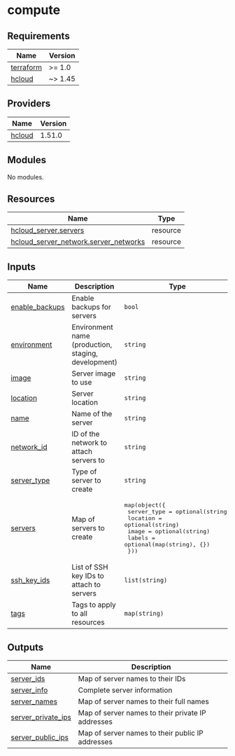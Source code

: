 # compute

<!-- BEGIN_TF_DOCS -->
## Requirements

| Name | Version |
|------|---------|
| <a name="requirement_terraform"></a> [terraform](#requirement\_terraform) | >= 1.0 |
| <a name="requirement_hcloud"></a> [hcloud](#requirement\_hcloud) | ~> 1.45 |

## Providers

| Name | Version |
|------|---------|
| <a name="provider_hcloud"></a> [hcloud](#provider\_hcloud) | 1.51.0 |

## Modules

No modules.

## Resources

| Name | Type |
|------|------|
| [hcloud_server.servers](https://registry.terraform.io/providers/hetznercloud/hcloud/latest/docs/resources/server) | resource |
| [hcloud_server_network.server_networks](https://registry.terraform.io/providers/hetznercloud/hcloud/latest/docs/resources/server_network) | resource |

## Inputs

| Name | Description | Type | Default | Required |
|------|-------------|------|---------|:--------:|
| <a name="input_enable_backups"></a> [enable\_backups](#input\_enable\_backups) | Enable backups for servers | `bool` | `true` | no |
| <a name="input_environment"></a> [environment](#input\_environment) | Environment name (production, staging, development) | `string` | n/a | yes |
| <a name="input_image"></a> [image](#input\_image) | Server image to use | `string` | `"ubuntu-24.04"` | no |
| <a name="input_location"></a> [location](#input\_location) | Server location | `string` | n/a | yes |
| <a name="input_name"></a> [name](#input\_name) | Name of the server | `string` | n/a | yes |
| <a name="input_network_id"></a> [network\_id](#input\_network\_id) | ID of the network to attach servers to | `string` | n/a | yes |
| <a name="input_server_type"></a> [server\_type](#input\_server\_type) | Type of server to create | `string` | `"cx11"` | no |
| <a name="input_servers"></a> [servers](#input\_servers) | Map of servers to create | <pre>map(object({<br>    server_type = optional(string)<br>    location    = optional(string)<br>    image       = optional(string)<br>    labels      = optional(map(string), {})<br>  }))</pre> | `{}` | no |
| <a name="input_ssh_key_ids"></a> [ssh\_key\_ids](#input\_ssh\_key\_ids) | List of SSH key IDs to attach to servers | `list(string)` | n/a | yes |
| <a name="input_tags"></a> [tags](#input\_tags) | Tags to apply to all resources | `map(string)` | `{}` | no |

## Outputs

| Name | Description |
|------|-------------|
| <a name="output_server_ids"></a> [server\_ids](#output\_server\_ids) | Map of server names to their IDs |
| <a name="output_server_info"></a> [server\_info](#output\_server\_info) | Complete server information |
| <a name="output_server_names"></a> [server\_names](#output\_server\_names) | Map of server names to their full names |
| <a name="output_server_private_ips"></a> [server\_private\_ips](#output\_server\_private\_ips) | Map of server names to their private IP addresses |
| <a name="output_server_public_ips"></a> [server\_public\_ips](#output\_server\_public\_ips) | Map of server names to their public IP addresses |
<!-- END_TF_DOCS -->
